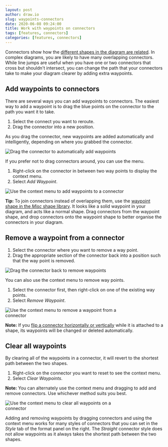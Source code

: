 ```yaml
---
layout: post
author: draw.io
slug: waypoints-connectors
date: 2020-06-08 09:24:00
title: Work with waypoints on connectors
tags: [features, connectors]
categories: [features, connectors]
---
```


Connectors show how the [different shapes in the diagram are related](/blog/connect-shapes.html). In complex diagrams, you are likely to have many overlapping connectors. While line jumps are useful when you have one or two connectors that cross but shouldn't intersect, you can change the path that your connectors take to make your diagram clearer by adding extra waypoints.

## Add waypoints to connectors

There are several ways you can add waypoints to connectors. The easiest way to add a waypoint is to drag the blue points on the connector to the path you want it to take.

1. Select the connect you want to reroute.
2. Drag the connector into a new position.

As you drag the connector, new waypoints are added automatically and intelligently, depending on where you grabbed the connector.

<img src="/assets/img/blog/waypoints-drag-more.gif" style="width=100%;max-width:400px;height:auto;" alt="Drag the connector to automatically add waypoints">

If you prefer not to drag connectors around, you can use the menu.

1. Right-click on the connector in between two way points to display the context menu.
2. Select _Add Waypoint_.

<img src="/assets/img/blog/waypoints-add-context-menu.png" style="width=100%;max-width:400px;height:auto;" alt="Use the context menu to add waypoints to a connector">

**Tip:** To join connectors instead of overlapping them, use the [waypoint shape in the _Misc_ shape library](/blog/waypoint-shape.html). It looks like a solid waypoint in your diagram, and acts like a normal shape. Drag connectors from the waypoint shape, and drop connectors onto the waypoint shape to better organise the connectors in your diagram.

## Remove a waypoint from a connector

1. Select the connector where you want to remove a way point.
2. Drag the appropriate section of the connector back into a position such that the way point is removed.

<img src="/assets/img/blog/waypoints-drag-remove.gif" style="width=100%;max-width:400px;height:auto;" alt="Drag the connector back to remove waypoints">

You can also use the context menu to remove way points.

1. Select the connector first, then right-click on one of the existing way points.
2. Select _Remove Waypoint_.

<img src="/assets/img/blog/waypoints-remove-context-menu.png" style="width=100%;max-width:400px;height:auto;" alt="Use the context menu to remove a waypoint from a connector">

**Note:** If you [flip a connector horizontally or vertically](/doc/faq/connector-flip.html) while it is attached to a shape, its waypoints will be changed or deleted automatically.

## Clear all waypoints

By clearing all of the waypoints in a connector, it will revert to the shortest path between the two shapes.

1. Right-click on the connector you want to reset to see the context menu.
2. Select _Clear Waypoints_.

**Note:** You can alternately use the context menu and dragging to add and remove connectors. Use whichever method suits you best.

<img src="/assets/img/blog/waypoints-clear.gif" style="width=100%;max-width:400px;height:auto;" alt="Use the context menu to clear all waypoints on a connector">

Adding and removing waypoints by dragging connectors and using the context menu works for many styles of connectors that you can set in the _Style_ tab of the format panel on the right. The _Straight_ connector style does not allow waypoints as it always takes the shortest path between the two shapes.
